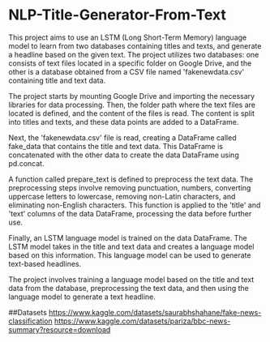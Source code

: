 # NLP-Title-Generator-From-Text
This project aims to use an LSTM (Long Short-Term Memory) language model to learn from two databases containing titles and texts, and generate a headline based on the given text. The project utilizes two databases: one consists of text files located in a specific folder on Google Drive, and the other is a database obtained from a CSV file named 'fakenewdata.csv' containing title and text data.

The project starts by mounting Google Drive and importing the necessary libraries for data processing. Then, the folder path where the text files are located is defined, and the content of the files is read. The content is split into titles and texts, and these data points are added to a DataFrame.

Next, the 'fakenewdata.csv' file is read, creating a DataFrame called fake_data that contains the title and text data. This DataFrame is concatenated with the other data to create the data DataFrame using pd.concat.

A function called prepare_text is defined to preprocess the text data. The preprocessing steps involve removing punctuation, numbers, converting uppercase letters to lowercase, removing non-Latin characters, and eliminating non-English characters. This function is applied to the 'title' and 'text' columns of the data DataFrame, processing the data before further use.

Finally, an LSTM language model is trained on the data DataFrame. The LSTM model takes in the title and text data and creates a language model based on this information. This language model can be used to generate text-based headlines.

The project involves training a language model based on the title and text data from the database, preprocessing the text data, and then using the language model to generate a text headline.

##Datasets
https://www.kaggle.com/datasets/saurabhshahane/fake-news-classification
https://www.kaggle.com/datasets/pariza/bbc-news-summary?resource=download
